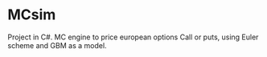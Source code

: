 # MCsim
Project in C#. MC engine to price european options Call or puts, using 
Euler scheme and GBM as a model.
